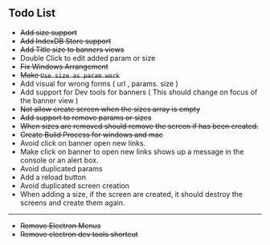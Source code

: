 ## Todo List

- ~~Add size support~~
- ~~Add IndexDB Store support~~
- ~~Add Title size to banners views~~
- Double Click to edit added param or size
- ~~Fix Windows Arrangement~~
- ~~Make `Use size as param work`~~
- Add visual for wrong forms ( url , params. size )
- Add support for Dev tools for banners ( This should change on focus of the banner view )
- ~~Not allow create screen when the sizes array is empty~~
- ~~Add support to remove params or sizes~~
- ~~When sizes are removed should remove the screen if has been created.~~
- ~~Create Build Process for windows and mac~~
- Avoid click on banner open new links.
- Make click on banner to open new links shows up a message in the console or an alert box.
- Avoid duplicated params
- Add a reload button
- Avoid duplicated screen creation
- When adding a size, if the screen are created, it should destroy the screens and create them again.

---------

- ~~Remove Electron Menus~~
- ~~Remove electron dev tools shortcut~~
